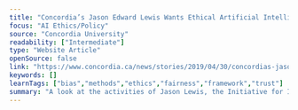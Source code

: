 ```yaml
---
title: "Concordia’s Jason Edward Lewis Wants Ethical Artificial Intelligence with an Indigenous Worldview"
focus: "AI Ethics/Policy"
source: "Concordia University"
readability: ["Intermediate"]
type: "Website Article"
openSource: false
link: "https://www.concordia.ca/news/stories/2019/04/30/concordias-jason-lewis-wants-ethical-artificial-intelligence-with-an-indigenous-worldview.html"
keywords: []
learnTags: ["bias","methods","ethics","fairness","framework","trust"]
summary: "A look at the activities of Jason Lewis, the Initiative for Indigenous Futures (IIF) and the Indigenous Epistemology and AI Working Group. "
---
```

